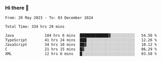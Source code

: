 ### Hi there 👋

<!--START_SECTION:waka-->

```txt
From: 29 May 2023 - To: 03 December 2024

Total Time: 334 hrs 29 mins

Java              184 hrs 6 mins  █████████████▓░░░░░░░░░░░   54.50 %
TypeScript        41 hrs 24 mins  ███░░░░░░░░░░░░░░░░░░░░░░   12.26 %
JavaScript        34 hrs 10 mins  ██▓░░░░░░░░░░░░░░░░░░░░░░   10.12 %
C                 21 hrs 15 mins  █▓░░░░░░░░░░░░░░░░░░░░░░░   06.29 %
XML               12 hrs 6 mins   █░░░░░░░░░░░░░░░░░░░░░░░░   03.58 %
```

<!--END_SECTION:waka-->
<!--
**the-beef-calculator/the-beef-calculator** is a ✨ _special_ ✨ repository because its `README.md` (this file) appears on your GitHub profile.

Here are some ideas to get you started:

- 🔭 I’m currently working on ...
- 🌱 I’m currently learning ...
- 👯 I’m looking to collaborate on ...
- 🤔 I’m looking for help with ...
- 💬 Ask me about ...
- 📫 How to reach me: ...
- 😄 Pronouns: ...
- ⚡ Fun fact: ...
-->
